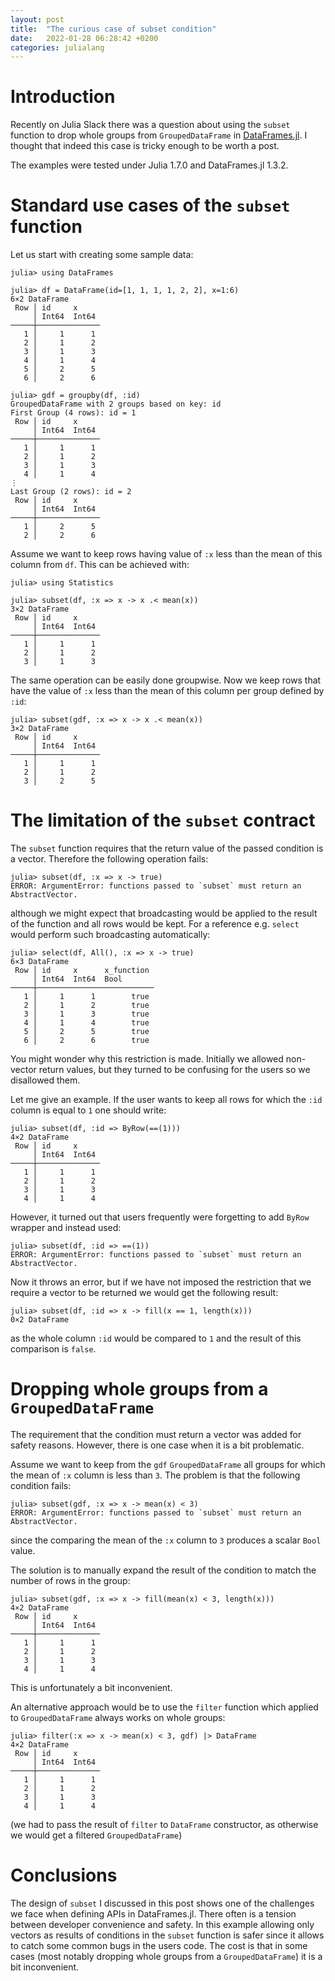 ```yaml
---
layout: post
title:  "The curious case of subset condition"
date:   2022-01-28 06:28:42 +0200
categories: julialang
---
```


# Introduction

Recently on Julia Slack there was a question about using the `subset` function
to drop whole groups from `GroupedDataFrame` in [DataFrames.jl][df].
I thought that indeed this case is tricky enough to be worth a post.

The examples were tested under Julia 1.7.0 and DataFrames.jl 1.3.2.

# Standard use cases of the `subset` function

Let us start with creating some sample data:

```
julia> using DataFrames

julia> df = DataFrame(id=[1, 1, 1, 1, 2, 2], x=1:6)
6×2 DataFrame
 Row │ id     x
     │ Int64  Int64
─────┼──────────────
   1 │     1      1
   2 │     1      2
   3 │     1      3
   4 │     1      4
   5 │     2      5
   6 │     2      6

julia> gdf = groupby(df, :id)
GroupedDataFrame with 2 groups based on key: id
First Group (4 rows): id = 1
 Row │ id     x
     │ Int64  Int64
─────┼──────────────
   1 │     1      1
   2 │     1      2
   3 │     1      3
   4 │     1      4
⋮
Last Group (2 rows): id = 2
 Row │ id     x
     │ Int64  Int64
─────┼──────────────
   1 │     2      5
   2 │     2      6
```

Assume we want to keep rows having value of `:x` less than the mean of this
column from `df`. This can be achieved with:

```
julia> using Statistics

julia> subset(df, :x => x -> x .< mean(x))
3×2 DataFrame
 Row │ id     x
     │ Int64  Int64
─────┼──────────────
   1 │     1      1
   2 │     1      2
   3 │     1      3
```

The same operation can be easily done groupwise. Now we keep rows that have the
value of `:x` less than the mean of this column per group defined by `:id`:

```
julia> subset(gdf, :x => x -> x .< mean(x))
3×2 DataFrame
 Row │ id     x
     │ Int64  Int64
─────┼──────────────
   1 │     1      1
   2 │     1      2
   3 │     2      5
```

# The limitation of the `subset` contract

The `subset` function requires that the return value of the passed condition
is a vector. Therefore the following operation fails:

```
julia> subset(df, :x => x -> true)
ERROR: ArgumentError: functions passed to `subset` must return an AbstractVector.
```

although we might expect that broadcasting would be applied to the result of
the function and all rows would be kept. For a reference e.g. `select` would
perform such broadcasting automatically:

```
julia> select(df, All(), :x => x -> true)
6×3 DataFrame
 Row │ id     x      x_function
     │ Int64  Int64  Bool
─────┼──────────────────────────
   1 │     1      1        true
   2 │     1      2        true
   3 │     1      3        true
   4 │     1      4        true
   5 │     2      5        true
   6 │     2      6        true
```

You might wonder why this restriction is made. Initially we allowed non-vector
return values, but they turned to be confusing for the users so we disallowed
them.

Let me give an example. If the user wants to keep all rows for which the `:id`
column is equal to `1` one should write:

```
julia> subset(df, :id => ByRow(==(1)))
4×2 DataFrame
 Row │ id     x
     │ Int64  Int64
─────┼──────────────
   1 │     1      1
   2 │     1      2
   3 │     1      3
   4 │     1      4
```

However, it turned out that users frequently were forgetting to add `ByRow`
wrapper and instead used:

```
julia> subset(df, :id => ==(1))
ERROR: ArgumentError: functions passed to `subset` must return an AbstractVector.
```

Now it throws an error, but if we have not imposed the restriction that we require
a vector to be returned we would get the following result:

```
julia> subset(df, :id => x -> fill(x == 1, length(x)))
0×2 DataFrame
```

as the whole column `:id` would be compared to `1` and the result of this
comparison is `false`.

# Dropping whole groups from a `GroupedDataFrame`

The requirement that the condition must return a vector was added for safety
reasons. However, there is one case when it is a bit problematic.

Assume we want to keep from the `gdf` `GroupedDataFrame` all groups for which
the mean of `:x` column is less than `3`. The problem is that the following
condition fails:

```
julia> subset(gdf, :x => x -> mean(x) < 3)
ERROR: ArgumentError: functions passed to `subset` must return an AbstractVector.
```

since the comparing the mean of the `:x` column to `3` produces a scalar `Bool`
value.

The solution is to manually expand the result of the condition to match the
number of rows in the group:

```
julia> subset(gdf, :x => x -> fill(mean(x) < 3, length(x)))
4×2 DataFrame
 Row │ id     x
     │ Int64  Int64
─────┼──────────────
   1 │     1      1
   2 │     1      2
   3 │     1      3
   4 │     1      4
```

This is unfortunately a bit inconvenient.

An alternative approach would be to use the `filter` function which applied
to `GroupedDataFrame` always works on whole groups:

```
julia> filter(:x => x -> mean(x) < 3, gdf) |> DataFrame
4×2 DataFrame
 Row │ id     x
     │ Int64  Int64
─────┼──────────────
   1 │     1      1
   2 │     1      2
   3 │     1      3
   4 │     1      4
```

(we had to pass the result of `filter` to `DataFrame` constructor, as otherwise
we would get a filtered `GroupedDataFrame`)

# Conclusions

The design of `subset` I discussed in this post shows one of the challenges we
face when defining APIs in DataFrames.jl. There often is a tension between
developer convenience and safety. In this example allowing only vectors as
results of conditions in the `subset` function is safer since it allows to
catch some common bugs in the users code. The cost is that in some cases
(most notably dropping whole groups from a `GroupedDataFrame`) it is a bit
inconvenient.

[df]: https://github.com/JuliaData/DataFrames.jl
